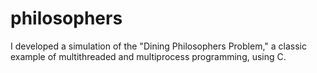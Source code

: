 # philosophers
I developed a simulation of the "Dining Philosophers Problem," a classic example of multithreaded and multiprocess programming, using C.
